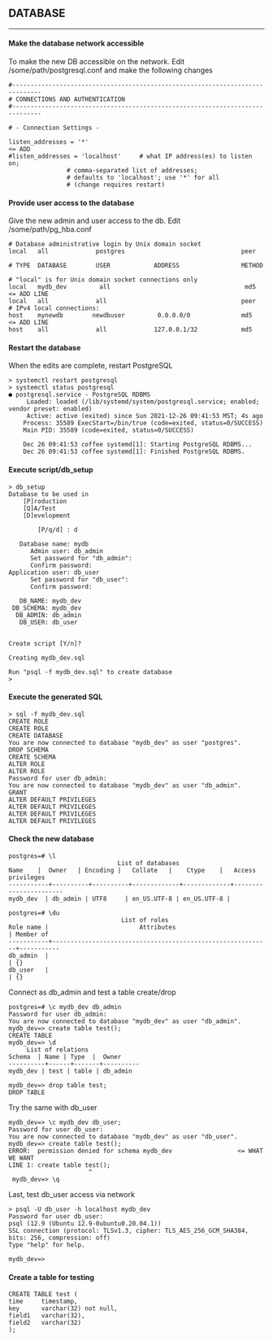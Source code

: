 ## DATABASE
---

#### Make the database network accessible
To make the new DB accessible on the network.  Edit /some/path/postgresql.conf and make the following changes

    #------------------------------------------------------------------------------
    # CONNECTIONS AND AUTHENTICATION
    #------------------------------------------------------------------------------

    # - Connection Settings -

    listen_addresses = '*'                                                   <= ADD
    #listen_addresses = 'localhost'		# what IP address(es) to listen on;
					# comma-separated list of addresses;
					# defaults to 'localhost'; use '*' for all
					# (change requires restart)

#### Provide user access to the database
Give the new admin and user access to the db.  Edit /some/path/pg_hba.conf

    # Database administrative login by Unix domain socket
    local   all             postgres                                peer

    # TYPE  DATABASE        USER            ADDRESS                 METHOD

    # "local" is for Unix domain socket connections only
    local   mydb_dev         all                                     md5      <= ADD LINE
    local   all             all                                     peer
    # IPv4 local connections:
    host    mynewdb        newdbuser         0.0.0.0/0              md5      <= ADD LINE
    host    all             all             127.0.0.1/32            md5


#### Restart the database

When the edits are complete, restart PostgreSQL

    > systemctl restart postgresql
    > systemctl status postgresql
    ● postgresql.service - PostgreSQL RDBMS
         Loaded: loaded (/lib/systemd/system/postgresql.service; enabled; vendor preset: enabled)
         Active: active (exited) since Sun 2021-12-26 09:41:53 MST; 4s ago
        Process: 35589 ExecStart=/bin/true (code=exited, status=0/SUCCESS)
        Main PID: 35589 (code=exited, status=0/SUCCESS)

        Dec 26 09:41:53 coffee systemd[1]: Starting PostgreSQL RDBMS...
        Dec 26 09:41:53 coffee systemd[1]: Finished PostgreSQL RDBMS.

#### Execute script/db_setup

    > db_setup
    Database to be used in
    	[P]roduction
	    [Q]A/Test
	    [D]evelopment

            [P/q/d] : d

       Database name: mydb
          Admin user: db_admin
	      Set password for "db_admin":
          Confirm password:
    Application user: db_user
          Set password for "db_user":
          Confirm password:

       DB_NAME: mydb_dev
     DB_SCHEMA: mydb_dev
      DB_ADMIN: db_admin
       DB_USER: db_user


    Create script [Y/n]?

    Creating mydb_dev.sql

    Run "psql -f mydb_dev.sql" to create database
    >

#### Execute the generated SQL

    > sql -f mydb_dev.sql
    CREATE ROLE
    CREATE ROLE
    CREATE DATABASE
    You are now connected to database "mydb_dev" as user "postgres".
    DROP SCHEMA
    CREATE SCHEMA
    ALTER ROLE
    ALTER ROLE
    Password for user db_admin:
    You are now connected to database "mydb_dev" as user "db_admin".
    GRANT
    ALTER DEFAULT PRIVILEGES
    ALTER DEFAULT PRIVILEGES
    ALTER DEFAULT PRIVILEGES
    ALTER DEFAULT PRIVILEGES
   >

#### Check the new database

    postgres=# \l
                                  List of databases
    Name    |  Owner   | Encoding |   Collate   |    Ctype    |   Access privileges
    -----------+----------+----------+-------------+-------------+-----------------------
    mydb_dev  | db_admin | UTF8     | en_US.UTF-8 | en_US.UTF-8 |

    postgres=# \du
                                   List of roles
    Role name |                         Attributes                         | Member of
    -----------+------------------------------------------------------------+-----------
    db_admin  |                                                            | {}
    db_user   |                                                            | {}

Connect as db_admin and test a table create/drop

    postgres=# \c mydb_dev db_admin
    Password for user db_admin:
    You are now connected to database "mydb_dev" as user "db_admin".
    mydb_dev=> create table test();
    CREATE TABLE
    mydb_dev=> \d
         List of relations
    Schema  | Name | Type  |  Owner
    ----------+------+-------+----------
    mydb_dev | test | table | db_admin

    mydb_dev=> drop table test;
    DROP TABLE

Try the same with db_user

    mydb_dev=> \c mydb_dev db_user;
    Password for user db_user:
    You are now connected to database "mydb_dev" as user "db_user".
    mydb_dev=> create table test();
    ERROR:  permission denied for schema mydb_dev                  <= WHAT WE WANT
    LINE 1: create table test();
                          ^
     mydb_dev=> \q

Last, test db_user access via network

    > psql -U db_user -h localhost mydb_dev
    Password for user db_user:
    psql (12.9 (Ubuntu 12.9-0ubuntu0.20.04.1))
    SSL connection (protocol: TLSv1.3, cipher: TLS_AES_256_GCM_SHA384, bits: 256, compression: off)
    Type "help" for help.

    mydb_dev=>

#### Create a table for testing

    CREATE TABLE test (
    time     timestamp,
    key      varchar(32) not null,
    field1   varchar(32),
    field2   varchar(32)
    );


